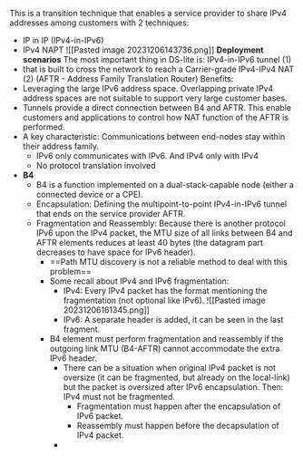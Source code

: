 This is a transition technique that enables a service provider to share IPv4 addresses among customers with 2 techniques:
- IP in IP (IPv4-in-IPv6)
- IPv4 NAPT
![[Pasted image 20231206143736.png]]
**Deployment scenarios**
The most important thing in DS-lite is: IPv4-in-IPv6 tunnel (1) 
- that is built to cross the network to reach a Carrier-grade IPv4-IPv4 NAT (2) (AFTR - Address Family Translation Router)
Benefits:
- Leveraging the large IPv6 address space. Overlapping private IPv4 address spaces are not suitable to support very large customer bases.
- Tunnels provide a direct connection between B4 and AFTR. This enable customers and applications to control how NAT function of the AFTR is performed.
- A key characteristic: Communications between end-nodes stay within their address family.
	- IPv6 only communicates with IPv6. And IPv4 only with IPv4
	- No protocol translation involved
- **B4**
	- B4 is a function implemented on a dual-stack-capable node (either a connected device or a CPE).
	- Encapsulation: Defining the multipoint-to-point IPv4-in-IPv6 tunnel that ends on the service provider AFTR.
	- Fragmentation and Reassembly: Because there is another protocol IPv6 upon the IPv4 packet, the MTU size of all links between B4 and AFTR elements reduces at least 40 bytes (the datagram part decreases to have space for IPv6 header).
		- ==Path MTU discovery is  not a reliable method to deal with this problem==  
		- Some recall about IPv4 and IPv6 fragmentation:
			- IPv4: Every IPv4 packet has the format mentioning the fragmentation (not optional like IPv6).
			![[Pasted image 20231206161345.png]]
			- IPv6: A separate header is added, it can be seen in the last fragment.
		- B4 element must perform fragmentation and reassembly if the outgoing link MTU (B4-AFTR) cannot accommodate the extra IPv6 header.
			- There can be a situation when original IPv4 packet is not oversize (it can be fragmented, but already on the local-link) but the packet is oversized after IPv6 encapsulation. Then: IPv4 must not be fragmented. 
				- Fragmentation must happen after the encapsulation of IPv6 packet.
				- Reassembly must happen before the decapsulation of IPv4 packet.
			- 